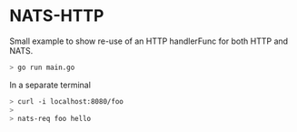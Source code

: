 # NATS-HTTP

Small example to show re-use of an HTTP handlerFunc for both HTTP and NATS.

```bash
> go run main.go
```

In a separate terminal

```bash
> curl -i localhost:8080/foo
>
> nats-req foo hello
```
